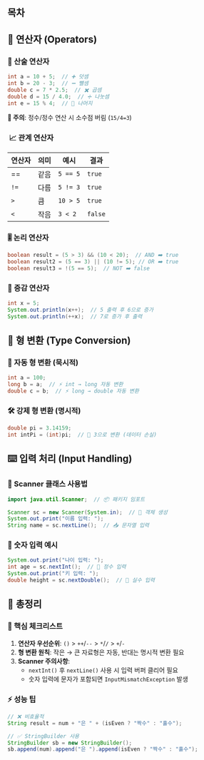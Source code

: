 ## 목차
## 🔢 연산자 (Operators)
### 📌 산술 연산자
```java
int a = 10 + 5;  // ➕ 덧셈 
int b = 20 - 3;  // ➖ 뺄셈 
double c = 7 * 2.5;  // ✖️ 곱셈 
double d = 15 / 4.0;  // ➗ 나눗셈 
int e = 15 % 4;  // 🧮 나머지
```
**🚨 주의**: 정수/정수 연산 시 소수점 버림 (`15/4=3`)

###  📈 관계 연산자
| 연산자  | 의미  | 예시       | 결과      |
| ---- | --- | -------- | ------- |
| ==   | 같음  | `5 == 5` | `true`  |
| `!=` | 다름  | `5 != 3` | `true`  |
| `>`  | 큼   | `10 > 5` | `true`  |
| `<`  | 작음  | `3 < 2`  | `false` |

### 🎚️ 논리 연산자
```java
boolean result = (5 > 3) && (10 < 20);  // AND ➡️ true
boolean result2 = (5 == 3) || (10 != 5); // OR ➡️ true
boolean result3 = !(5 == 5);  // NOT ➡️ false
```
### 🔄 증감 연산자
```java
int x = 5;
System.out.println(x++);  // 5 출력 후 6으로 증가
System.out.println(++x);  // 7로 증가 후 출력
```

## 🔄 형 변환 (Type Conversion)
### 📌 자동 형 변환 (묵시적)
```java
int a = 100;
long b = a;  // ⚡ int → long 자동 변환
double c = b;  // ⚡ long → double 자동 변환
```
### 🛠️ 강제 형 변환 (명시적)
```java
double pi = 3.14159;
int intPi = (int)pi;  // 🔨 3으로 변환 (데이터 손실)
```

## ⌨️ 입력 처리 (Input Handling)
### 📌 Scanner 클래스 사용법
```java
import java.util.Scanner;  // 📦 패키지 임포트

Scanner sc = new Scanner(System.in);  // 🔌 객체 생성
System.out.print("이름 입력: ");
String name = sc.nextLine();  // 📥 문자열 입력
```
### 🔢 숫자 입력 예시
```java
System.out.print("나이 입력: ");
int age = sc.nextInt();  // 🔢 정수 입력
System.out.print("키 입력: ");
double height = sc.nextDouble();  // 📏 실수 입력
```
## 📌 총정리
### 🔑 핵심 체크리스트
1. **연산자 우선순위**: `()` > `++`/`--` > `*`/`/` > `+`/`-`
2. **형 변환 원칙**: 작은 → 큰 자료형은 자동, 반대는 명시적 변환 필요
3. **Scanner 주의사항**:
    - `nextInt()` 후 `nextLine()` 사용 시 입력 버퍼 클리어 필요
    - 숫자 입력에 문자가 포함되면 `InputMismatchException` 발생
### ⚡ 성능 팁
```java
// ❌ 비효율적
String result = num + "은 " + (isEven ? "짝수" : "홀수");

// ✅ StringBuilder 사용
StringBuilder sb = new StringBuilder();
sb.append(num).append("은 ").append(isEven ? "짝수" : "홀수");
```